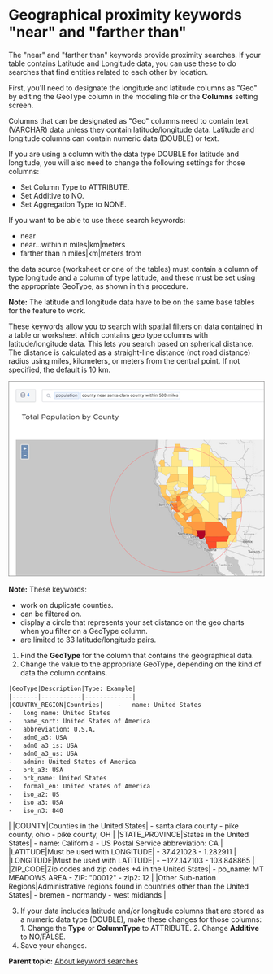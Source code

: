 # Geographical proximity keywords "near" and "farther than"

The "near" and "farther than" keywords provide proximity searches. If your table contains Latitude and Longitude data, you can use these to do searches that find entities related to each other by location.

First, you'll need to designate the longitude and latitude columns as "Geo" by editing the GeoType column in the modeling file or the **Columns** setting screen.

Columns that can be designated as "Geo" columns need to contain text (VARCHAR) data unless they contain latitude/longitude data. Latitude and longitude columns can contain numeric data (DOUBLE) or text.

If you are using a column with the data type DOUBLE for latitude and longitude, you will also need to change the following settings for those columns:

-   Set Column Type to ATTRIBUTE.
-   Set Additive to NO.
-   Set Aggregation Type to NONE.

If you want to be able to use these search keywords:

-   near
-   near…within n miles|km|meters
-   farther than n miles|km|meters from

the data source (worksheet or one of the tables) must contain a column of type longitude and a column of type latitude, and these must be set using the appropriate GeoType, as shown in this procedure.

**Note:** The latitude and longitude data have to be on the same base tables for the feature to work.

These keywords allow you to search with spatial filters on data contained in a table or worksheet which contains geo type columns with latitude/longitude data. This lets you search based on spherical distance. The distance is calculated as a straight-line distance (not road distance) radius using miles, kilometers, or meters from the central point. If not specified, the default is 10 km.

 ![](../../images/geospatial_search.png "Geospatial search on a geo area map") 

**Note:** These keywords:

-   work on duplicate counties.
-   can be filtered on.
-   display a circle that represents your set distance on the geo charts when you filter on a GeoType column.
-   are limited to 33 latitude/longitude pairs.

1.   Find the **GeoType** for the column that contains the geographical data. 
2.   Change the value to the appropriate GeoType, depending on the kind of data the column contains. 

    |GeoType|Description|Type: Example|
    |-------|-----------|-------------|
    |COUNTRY_REGION|Countries|    -   name: United States
    -   long name: United States
    -   name_sort: United States of America
    -   abbreviation: U.S.A.
    -   adm0_a3: USA
    -   adm0_a3_is: USA
    -   adm0_a3_us: USA
    -   admin: United States of America
    -   brk_a3: USA
    -   brk_name: United States
    -   formal_en: United States of America
    -   iso_a2: US
    -   iso_a3: USA
    -   iso_n3: 840
|
    |COUNTY|Counties in the United States|     -   santa clara county
    -   pike county, ohio
    -   pike county, OH
 |
    |STATE_PROVINCE|States in the United States|    -   name: California
    -   US Postal Service abbreviation: CA
|
    |LATITUDE|Must be used with LONGITUDE|    -   37.421023
    -   1.282911
|
    |LONGITUDE|Must be used with LATITUDE|    -   −122.142103
    -   103.848865
|
    |ZIP_CODE|Zip codes and zip codes +4 in the United States|    -   po_name: MT MEADOWS AREA
    -   ZIP: "00012"
    -   zip2: 12
|
    |Other Sub-nation Regions|Administrative regions found in countries other than the United States|     -   bremen
    -   normandy
    -   west midlands
 |

3.   If your data includes latitude and/or longitude columns that are stored as a numeric data type (DOUBLE), make these changes for those columns: 
    1.   Change the **Type** or **ColumnType** to ATTRIBUTE. 
    2.   Change **Additive** to NO/FALSE. 
4.   Save your changes. 

**Parent topic:** [About keyword searches](../../pages/complex_searches/about_keyword_searches.html)

